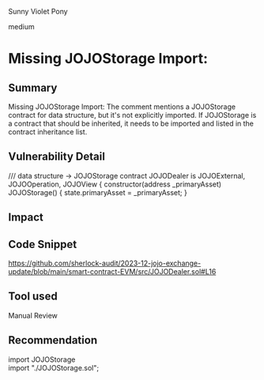 Sunny Violet Pony

medium

# Missing JOJOStorage Import:

## Summary
Missing JOJOStorage Import: The comment mentions a JOJOStorage contract for data structure, but it's not explicitly imported. If JOJOStorage is a contract that should be inherited, it needs to be imported and listed in the contract inheritance list.

## Vulnerability Detail
/// data structure -> JOJOStorage
contract JOJODealer is JOJOExternal, JOJOOperation, JOJOView {
    constructor(address _primaryAsset) JOJOStorage() {
        state.primaryAsset = _primaryAsset;
    }

## Impact

## Code Snippet
https://github.com/sherlock-audit/2023-12-jojo-exchange-update/blob/main/smart-contract-EVM/src/JOJODealer.sol#L16
## Tool used

Manual Review

## Recommendation
import JOJOStorage  
import "./JOJOStorage.sol";
